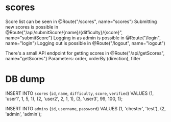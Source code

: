 # scores

Score list can be seen in @Route("/scores", name="scores")
Submitting new scores is possible in @Route("/api/submitScore/{name}/{difficulty}/{score}", name="submitScore")
Logging in as admin is possible in @Route("/login", name="login")
Logging out is possible in @Route("/logout", name="logout")

There's a small API endpoint for getting scores in @Route("/api/getScores", name="getScores")
Parameters: order, orderBy (direction), filter

# DB dump

INSERT INTO `scores` (`id`, `name`, `difficulty`, `score`, `verified`) VALUES
	(1, 'user1', 1, 5, 1),
	(2, 'user2', 2, 1, 1),
	(3, 'user3', 99, 100, 1);
  
INSERT INTO `admins` (`id`, `username`, `password`) VALUES
	(1, 'chester', 'test'),
	(2, 'admin', 'admin');
